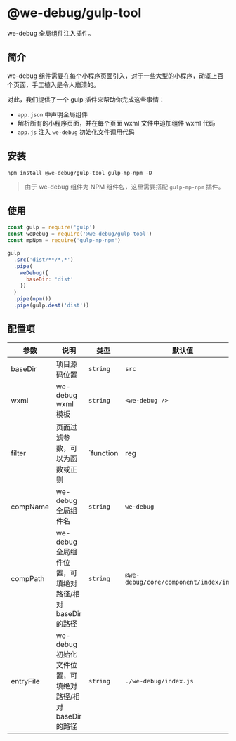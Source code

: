 # @we-debug/gulp-tool

we-debug 全局组件注入插件。

## 简介

we-debug 组件需要在每个小程序页面引入，对于一些大型的小程序，动辄上百个页面，手工植入是令人崩溃的。

对此，我们提供了一个 gulp 插件来帮助你完成这些事情：

- `app.json` 中声明全局组件
- 解析所有的小程序页面，并在每个页面 wxml 文件中追加组件 wxml 代码
- `app.js` 注入 `we-debug` 初始化文件调用代码

## 安装

```
npm install @we-debug/gulp-tool gulp-mp-npm -D
```

> 由于 we-debug 组件为 NPM 组件包，这里需要搭配 `gulp-mp-npm` 插件。

## 使用

```javascript
const gulp = require('gulp')
const weDebug = require('@we-debug/gulp-tool')
const mpNpm = require('gulp-mp-npm')

gulp
  .src('dist/**/*.*')
  .pipe(
    weDebug({
      baseDir: 'dist'
    })
  )
  .pipe(npm())
  .pipe(gulp.dest('dist'))
```

## 配置项

参数 | 说明 |  类型 | 默认值 | 版本
-|-|-|-|-|
baseDir | 项目源码位置 | `string` | `src` | - |
wxml | we-debug wxml 模板 | `string` | `<we-debug />` | - |
filter | 页面过滤参数，可以为函数或正则 | `function|reg|string` | `''` | - |
compName | we-debug 全局组件名 | `string` | `we-debug` | - |
compPath | we-debug 全局组件位置，可填绝对路径/相对baseDir的路径 | `string` | `@we-debug/core/component/index/index` | - |
entryFile | we-debug 初始化文件位置，可填绝对路径/相对baseDir的路径 | `string` | `./we-debug/index.js` | - |

